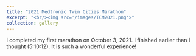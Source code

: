 ```yaml
---
title: "2021 Medtronic Twin Cities Marathon"
excerpt: "<br/><img src='/images/TCM2021.png'>"
collection: gallery
---
```


I completed my first marathon on October 3, 2021. I finished earlier than I thought (5:10:12). It is such a wonderful experience!